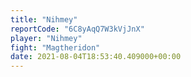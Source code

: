 ```yaml
---
title: "Nihmey"
reportCode: "6C8yAqQ7W3kVjJnX"
player: "Nihmey"
fight: "Magtheridon"
date: 2021-08-04T18:53:40.409000+00:00
---
```

